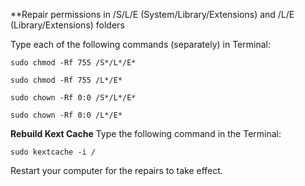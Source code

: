 **Repair permissions in /S/L/E (System/Library/Extensions) and /L/E (Library/Extensions) folders

Type each of the following commands (separately) in Terminal:
```plaintext
sudo chmod -Rf 755 /S*/L*/E*
```
```plaintext
sudo chmod -Rf 755 /L*/E*
```
```plaintext
sudo chown -Rf 0:0 /S*/L*/E*
```
```plaintext
sudo chown -Rf 0:0 /L*/E*
```

**Rebuild Kext Cache**
Type the following command in the Terminal:
```plaintext
sudo kextcache -i /
```
Restart your computer for the repairs to take effect.

